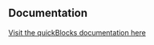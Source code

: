 ## Documentation

<a href="http://quickblocks.io" target=_top>Visit the quickBlocks documentation here</a>
